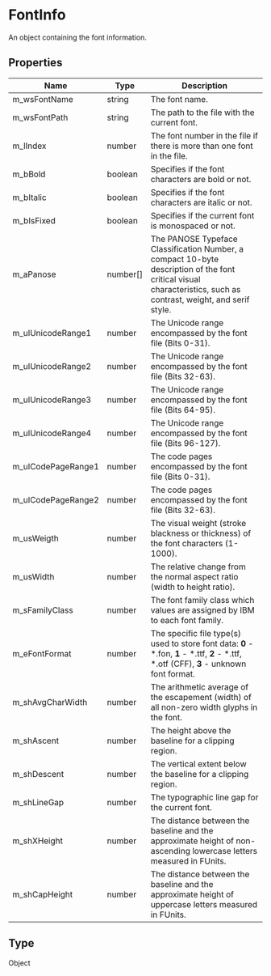 # FontInfo

An object containing the font information.

## Properties

| Name | Type | Description |
| ---- | ---- | ----------- |
| m_wsFontName | string | The font name. |
| m_wsFontPath | string | The path to the file with the current font. |
| m_lIndex | number | The font number in the file if there is more than one font in the file. |
| m_bBold | boolean | Specifies if the font characters are bold or not. |
| m_bItalic | boolean | Specifies if the font characters are italic or not. |
| m_bIsFixed | boolean | Specifies if the current font is monospaced or not. |
| m_aPanose | number[] | The PANOSE Typeface Classification Number, a compact 10-byte description of the font critical visual characteristics, such as contrast, weight, and serif style. |
| m_ulUnicodeRange1 | number | The Unicode range encompassed by the font file (Bits 0-31). |
| m_ulUnicodeRange2 | number | The Unicode range encompassed by the font file (Bits 32-63). |
| m_ulUnicodeRange3 | number | The Unicode range encompassed by the font file (Bits 64-95). |
| m_ulUnicodeRange4 | number | The Unicode range encompassed by the font file (Bits 96-127). |
| m_ulCodePageRange1 | number | The code pages encompassed by the font file (Bits 0-31). |
| m_ulCodePageRange2 | number | The code pages encompassed by the font file (Bits 32-63). |
| m_usWeigth | number | The visual weight (stroke blackness or thickness) of the font characters (1-1000). |
| m_usWidth | number | The relative change from the normal aspect ratio (width to height ratio). |
| m_sFamilyClass | number | The font family class which values are assigned by IBM to each font family. |
| m_eFontFormat | number | The specific file type(s) used to store font data: **0** - *.fon, **1** - *.ttf, **2** - *.ttf, *.otf (CFF), **3** - unknown font format. |
| m_shAvgCharWidth | number | The arithmetic average of the escapement (width) of all non-zero width glyphs in the font. |
| m_shAscent | number | The height above the baseline for a clipping region. |
| m_shDescent | number | The vertical extent below the baseline for a clipping region. |
| m_shLineGap | number | The typographic line gap for the current font. |
| m_shXHeight | number | The distance between the baseline and the approximate height of non-ascending lowercase letters measured in FUnits. |
| m_shCapHeight | number | The distance between the baseline and the approximate height of uppercase letters measured in FUnits. |
## Type

Object

